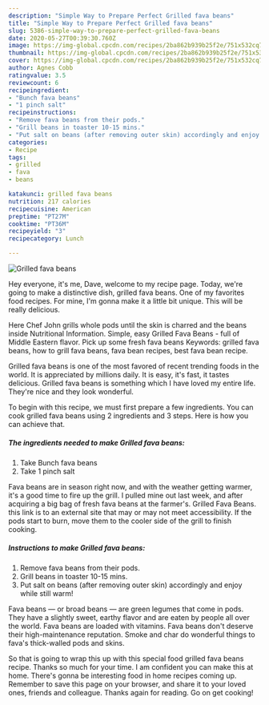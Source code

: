 ```yaml
---
description: "Simple Way to Prepare Perfect Grilled fava beans"
title: "Simple Way to Prepare Perfect Grilled fava beans"
slug: 5386-simple-way-to-prepare-perfect-grilled-fava-beans
date: 2020-05-27T00:39:30.760Z
image: https://img-global.cpcdn.com/recipes/2ba862b939b25f2e/751x532cq70/grilled-fava-beans-recipe-main-photo.jpg
thumbnail: https://img-global.cpcdn.com/recipes/2ba862b939b25f2e/751x532cq70/grilled-fava-beans-recipe-main-photo.jpg
cover: https://img-global.cpcdn.com/recipes/2ba862b939b25f2e/751x532cq70/grilled-fava-beans-recipe-main-photo.jpg
author: Agnes Cobb
ratingvalue: 3.5
reviewcount: 6
recipeingredient:
- "Bunch fava beans"
- "1 pinch salt"
recipeinstructions:
- "Remove fava beans from their pods."
- "Grill beans in toaster 10-15 mins."
- "Put salt on beans (after removing outer skin) accordingly and enjoy while still warm!"
categories:
- Recipe
tags:
- grilled
- fava
- beans

katakunci: grilled fava beans 
nutrition: 217 calories
recipecuisine: American
preptime: "PT27M"
cooktime: "PT36M"
recipeyield: "3"
recipecategory: Lunch

---
```



![Grilled fava beans](https://img-global.cpcdn.com/recipes/2ba862b939b25f2e/751x532cq70/grilled-fava-beans-recipe-main-photo.jpg)

Hey everyone, it's me, Dave, welcome to my recipe page. Today, we're going to make a distinctive dish, grilled fava beans. One of my favorites food recipes. For mine, I'm gonna make it a little bit unique. This will be really delicious.

Here Chef John grills whole pods until the skin is charred and the beans inside Nutritional Information. Simple, easy Grilled Fava Beans - full of Middle Eastern flavor. Pick up some fresh fava beans Keywords: grilled fava beans, how to grill fava beans, fava bean recipes, best fava bean recipe.

Grilled fava beans is one of the most favored of recent trending foods in the world. It is appreciated by millions daily. It is easy, it's fast, it tastes delicious. Grilled fava beans is something which I have loved my entire life. They're nice and they look wonderful.


To begin with this recipe, we must first prepare a few ingredients. You can cook grilled fava beans using 2 ingredients and 3 steps. Here is how you can achieve that.

<!--inarticleads1-->

##### The ingredients needed to make Grilled fava beans:

1. Take Bunch fava beans
1. Take 1 pinch salt


Fava beans are in season right now, and with the weather getting warmer, it&#39;s a good time to fire up the grill. I pulled mine out last week, and after acquiring a big bag of fresh fava beans at the farmer&#39;s. Grilled Fava Beans. this link is to an external site that may or may not meet accessibility. If the pods start to burn, move them to the cooler side of the grill to finish cooking. 

<!--inarticleads2-->

##### Instructions to make Grilled fava beans:

1. Remove fava beans from their pods.
1. Grill beans in toaster 10-15 mins.
1. Put salt on beans (after removing outer skin) accordingly and enjoy while still warm!


Fava beans — or broad beans — are green legumes that come in pods. They have a slightly sweet, earthy flavor and are eaten by people all over the world. Fava beans are loaded with vitamins. Fava beans don&#39;t deserve their high-maintenance reputation. Smoke and char do wonderful things to fava&#39;s thick-walled pods and skins. 

So that is going to wrap this up with this special food grilled fava beans recipe. Thanks so much for your time. I am confident you can make this at home. There's gonna be interesting food in home recipes coming up. Remember to save this page on your browser, and share it to your loved ones, friends and colleague. Thanks again for reading. Go on get cooking!
